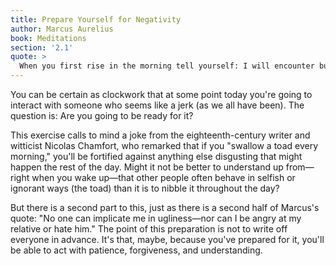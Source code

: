 ```yaml
---
title: Prepare Yourself for Negativity
author: Marcus Aurelius
book: Meditations
section: '2.1'
quote: >
  When you first rise in the morning tell yourself: I will encounter busybodies, ingrates, egomaniacs, liars, the jealous and cranks. They are all stricken with these afflictions because they don't know the difference between good and evil. Because I have understood the beauty of good and the ugliness of evil, I know that these wrong-doers are still akin to me...and that none can do me harm, or implicate me in ugliness—nor can I be angry at my relatives or hate them. For we are made for cooperation.
---
```


You can be certain as clockwork that at some point today you're going to interact with someone who seems like a jerk (as we all have been). The question is: Are you going to be ready for it?

This exercise calls to mind a joke from the eighteenth-century writer and witticist Nicolas Chamfort, who remarked that if you "swallow a toad every morning," you'll be fortified against anything else disgusting that might happen the rest of the day. Might it not be better to understand up from—right when you wake up—that other people often behave in selfish or ignorant ways (the toad) than it is to nibble it throughout the day?

But there is a second part to this, just as there is a second half of Marcus's quote: "No one can implicate me in ugliness—nor can I be angry at my relative or hate him." The point of this preparation is not to write off everyone in advance. It's that, maybe, because you've prepared for it, you'll be able to act with patience, forgiveness, and understanding.
